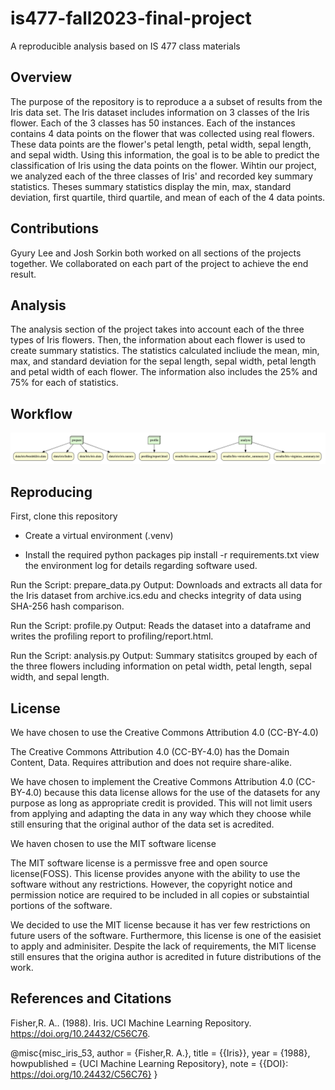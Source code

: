 # is477-fall2023-final-project
A reproducible analysis based on IS 477 class materials

## Overview
The purpose of the repository is to reproduce a a subset of results from the Iris data set. The Iris dataset includes information on 3 classes of the Iris flower. Each of the 3 classes has 50 instances. Each of the instances contains 4 data points on the flower that was collected using real flowers. These data points are the flower's petal length, petal width, sepal length, and sepal width. Using this information, the goal is to be able to predict the classification of Iris using the data points on the flower. Wihtin our project, we analyzed each of the three classes of Iris' and recorded key summary statistics. Theses summary statistics display the min, max, standard deviation, first quartile, third quartile, and mean of each of the 4 data points. 

## Contributions
Gyury Lee and Josh Sorkin both worked on all sections of the projects together. We collaborated on each part of the project to achieve the end result. 

## Analysis
The analysis section of the project takes into account each of the three types of Iris flowers. Then, the information about each flower is used to create summary statistics. The statistics calculated incliude the mean, min, max, and standard deviation for the sepal length, sepal width, petal length and petal width of each flower. The information also includes the 25% and 75% for each of statistics. 
## Workflow
![DAG of Iris Analysis Workflow](image.png)

## Reproducing

First, clone this repository

*  Create a virtual environment (.venv)

* Install the required python packages 
    pip install -r requirements.txt
    view the environment log for details regarding software used.

Run the Script: prepare_data.py
Output: Downloads and extracts all data for the Iris dataset from archive.ics.edu and checks integrity of data using SHA-256 hash comparison.

Run the Script: profile.py
Output: Reads the dataset into a dataframe and writes the profiling report to profiling/report.html.

Run the Script: analysis.py
Output: Summary statisitcs grouped by each of the three flowers including information on petal width, petal length, sepal width, and sepal length.


## License

We have chosen to use the Creative Commons Attribution 4.0 (CC-BY-4.0)

The Creative Commons Attribution 4.0 (CC-BY-4.0) has the Domain Content, Data. Requires attribution and does not require share-alike.

We have chosen to implement the Creative Commons Attribution 4.0 (CC-BY-4.0) because this data license allows for the use of the datasets for any purpose as long as appropriate credit is provided. This will not limit users from applying and adapting the data in any way which they choose while still ensuring that the original author of the data set is acredited.

We haven chosen to use the MIT software license

The MIT software license is a permissve free and open source license(FOSS). This license provides anyone with the ability to use the software without any restrictions. However, the copyright notice and permission notice are required to be included in all copies or substaintial portions of the software. 

We decided to use the MIT license because it has ver few restrictions on future users of the software. Furthermore, this license is one of the easisiet to apply and adminisiter. Despite the lack of requirements, the MIT license still ensures that the origina author is acredited in future distributions of the work.

## References and Citations

Fisher,R. A.. (1988). Iris. UCI Machine Learning Repository. https://doi.org/10.24432/C56C76.

@misc{misc_iris_53,
  author       = {Fisher,R. A.},
  title        = {{Iris}},
  year         = {1988},
  howpublished = {UCI Machine Learning Repository},
  note         = {{DOI}: https://doi.org/10.24432/C56C76}
}



